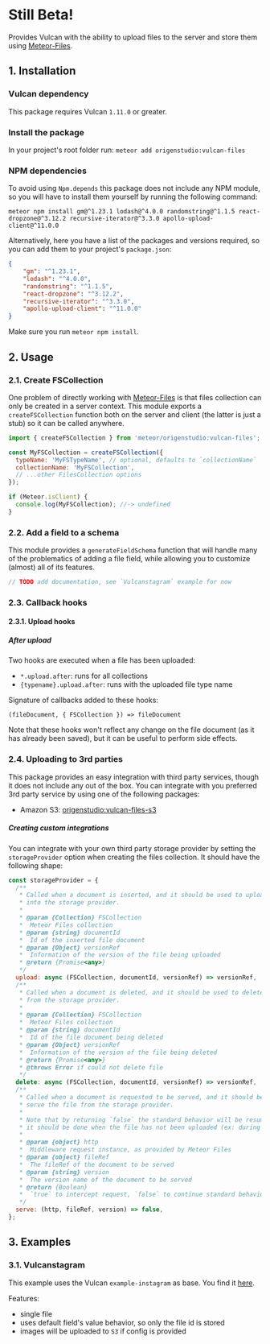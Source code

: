 # Still Beta!

Provides Vulcan with the ability to upload files to the server and store them using [Meteor-Files](https://github.com/VeliovGroup/Meteor-Files).

## 1. Installation

### Vulcan dependency

This package requires Vulcan `1.11.0` or greater.

### Install the package

In your project's root folder run:
`meteor add origenstudio:vulcan-files`

### NPM dependencies

To avoid using `Npm.depends` this package does not include any NPM module, so you will have to install them yourself by running the following command:

```
meteor npm install gm@^1.23.1 lodash@^4.0.0 randomstring@^1.1.5 react-dropzone@^3.12.2 recursive-iterator@^3.3.0 apollo-upload-client@^11.0.0
```

Alternatively, here you have a list of the packages and versions required, so you can add them to your project's `package.json`:

```json
{
    "gm": "^1.23.1",
    "lodash": "^4.0.0",
    "randomstring": "^1.1.5",
    "react-dropzone": "^3.12.2",
    "recursive-iterator": "^3.3.0",
    "apollo-upload-client": "^11.0.0"
}
```

Make sure you run `meteor npm install`.

## 2. Usage

### 2.1. Create FSCollection

One problem of directly working with [Meteor-Files](https://github.com/VeliovGroup/Meteor-Files) is that files collection can only be created in a server context. This module exports a `createFSCollection` function both on the server and client (the latter is just a stub) so it can be called anywhere.

```js
import { createFSCollection } from 'meteor/origenstudio:vulcan-files';

const MyFSCollection = createFSCollection({
  typeName: 'MyFSTypeName', // optional, defaults to `collectionName`
  collectionName: 'MyFSCollection',
  // ...other FilesCollection options
});

if (Meteor.isClient) {
  console.log(MyFSCollection); //-> undefined
}
```

### 2.2. Add a field to a schema

This module provides a `generateFieldSchema` function that will handle many of the problematics of adding a file field, while allowing you to customize (almost) all of its features.

```js
// TODO add documentation, see `Vulcanstagram` example for now
```

### 2.3. Callback hooks

#### 2.3.1. Upload hooks

##### After upload

Two hooks are executed when a file has been uploaded: 

- `*.upload.after`: runs for all collections 
- `{typename}.upload.after`: runs with the uploaded file type name

Signature of callbacks added to these hooks:

```
(fileDocument, { FSCollection }) => fileDocument
```

Note that these hooks won't reflect any change on the file document (as it has already been saved), but it can be useful to perform side effects.

### 2.4. Uploading to 3rd parties

This package provides an easy integration with third party services, though it does not include any out of the box. You can integrate with you preferred 3rd party service by using one of the following packages:

- Amazon S3: [origenstudio:vulcan-files-s3](https://github.com/OrigenStudio/vulcan-files-s3)

##### Creating custom integrations

You can integrate with your own third party storage provider by setting the `storageProvider` option when creating the files collection. It should have the following shape:

```js
const storageProvider = {
  /**
   * Called when a document is inserted, and it should be used to upload the file
   * into the storage provider.
   * 
   * @param {Collection} FSCollection
   *  Meteor Files collection
   * @param {string} documentId
   *  Id of the inserted file document
   * @param {Object} versionRef
   *  Information of the version of the file being uploaded
   * @return {Promise<any>}
   */
  upload: async (FSCollection, documentId, versionRef) => versionRef,
  /**
   * Called when a document is deleted, and it should be used to delete the file
   * from the storage provider.
   * 
   * @param {Collection} FSCollection
   *  Meteor Files collection
   * @param {string} documentId
   *  Id of the file document being deleted
   * @param {Object} versionRef
   *  Information of the version of the file being deleted
   * @return {Promise<any>}
   * @throws Error if could not delete file
   */
  delete: async (FSCollection, documentId, versionRef) => versionRef,
  /**
   * Called when a document is requested to be served, and it should be used to
   * serve the file from the storage provider.
   * 
   * Note that by returning `false` the standard behavior will be resumed, and
   * it should be done when the file has not been uploaded (ex: during upload).
   * 
   * @param {object} http
   *  Middleware request instance, as provided by Meteor Files
   * @param {object} fileRef
   *  The fileRef of the document to be served
   * @param {string} version
   *  The version name of the document to be served
   * @return {Boolean}
   *  `true` to intercept request, `false` to continue standard behaviour
   */
  serve: (http, fileRef, version) => false,
};
```

## 3. Examples

### 3.1. Vulcanstagram

This example uses the Vulcan `example-instagram` as base. You find it [here](https://github.com/OrigenStudio/vulcan-files-simple-example).

Features:

- single file
- uses default field's value behavior, so only the file id is stored
- images will be uploaded to `S3` if config is provided

